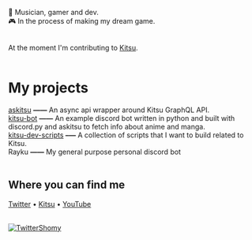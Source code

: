 🔮 Musician, gamer and dev.<br>
🎮 In the process of making my dream game. <br><br>

At the moment I'm contributing to [Kitsu](https://github.com/hummingbird-me).
<br><br>

# My projects

[askitsu](https://github.com/ShomyKohai/askitsu) **——** An async api wrapper around Kitsu GraphQL API.<br>
[kitsu-bot](https://github.com/ShomyKohai/kitsu-bot) **——** An example discord bot written in python and built with discord.py and askitsu to fetch info about anime and manga.<br>
[kitsu-dev-scripts](https://github.com/ShomyKohai/kitsu-dev-scripts) **–—** A collection of scripts that I want to build related to Kitsu.<br>
Rayku **——** My general purpose personal discord bot <br><br>

## Where you can find me

[Twitter](https://twitter.com/shomykohai) • [Kitsu](https://kitsu.io/shomy) • [YouTube](https://youtube.com/@shomykohai)
<br><br>

[![TwitterShomy](https://img.shields.io/badge/-shomykohai-1DA1F2?style=flat&logo=twitter&logoColor=white&labelColor=1DA1F2)](https://twitter.com/shomykohai)
